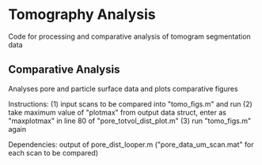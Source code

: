 # Tomography Analysis
Code for processing and comparative analysis of tomogram segmentation data

## Comparative Analysis

Analyses pore and particle surface data and plots comparative figures

Instructions: (1) input scans to be compared into "tomo_figs.m" and run (2) take maximum value of "plotmax" from output data struct, enter as "maxplotmax" in line 80 of "pore_totvol_dist_plot.m" (3) run "tomo_figs.m" again

Dependencies: output of pore_dist_looper.m ("pore_data_um_scan.mat" for each scan to be compared)
